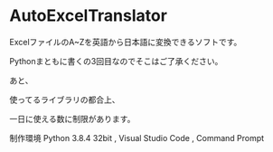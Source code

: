 # AutoExcelTranslator
ExcelファイルのA~Zを英語から日本語に変換できるソフトです。

Pythonまともに書くの3回目なのでそこはご了承ください。

あと、

使ってるライブラリの都合上、

一日に使える数に制限があります。

制作環境
Python 3.8.4 32bit , Visual Studio Code , Command Prompt
